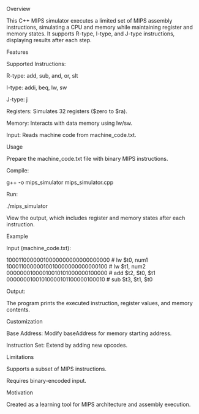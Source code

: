 Overview

This C++ MIPS simulator executes a limited set of MIPS assembly instructions, simulating a CPU and memory while maintaining register and memory states. It supports R-type, I-type, and J-type instructions, displaying results after each step.

Features

Supported Instructions:

R-type: add, sub, and, or, slt

I-type: addi, beq, lw, sw

J-type: j

Registers: Simulates 32 registers ($zero to $ra).

Memory: Interacts with data memory using lw/sw.

Input: Reads machine code from machine_code.txt.

Usage

Prepare the machine_code.txt file with binary MIPS instructions.

Compile:

g++ -o mips_simulator mips_simulator.cpp

Run:

./mips_simulator

View the output, which includes register and memory states after each instruction.

Example

Input (machine_code.txt):

10001100000010000000000000000000  # lw $t0, num1
10001100000010010000000000000100  # lw $t1, num2
00000001000010010101000000100000  # add $t2, $t0, $t1
00000001001010000101100000100010  # sub $t3, $t1, $t0

Output:

The program prints the executed instruction, register values, and memory contents.

Customization

Base Address: Modify baseAddress for memory starting address.

Instruction Set: Extend by adding new opcodes.

Limitations

Supports a subset of MIPS instructions.

Requires binary-encoded input.

Motivation

Created as a learning tool for MIPS architecture and assembly execution.